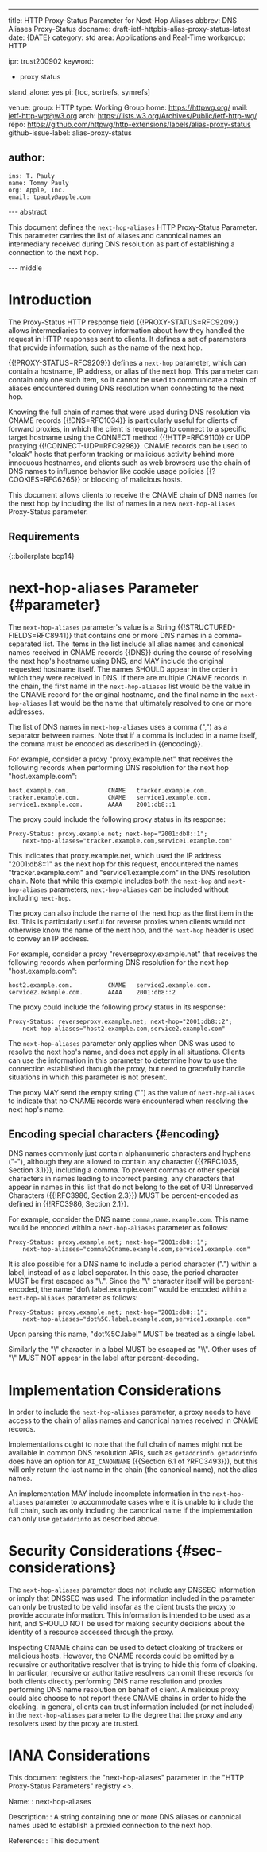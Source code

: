---
title: HTTP Proxy-Status Parameter for Next-Hop Aliases
abbrev: DNS Aliases Proxy-Status
docname: draft-ietf-httpbis-alias-proxy-status-latest
date: {DATE}
category: std
area: Applications and Real-Time
workgroup: HTTP

ipr: trust200902
keyword:
 - proxy status

stand_alone: yes
pi: [toc, sortrefs, symrefs]

venue:
  group: HTTP
  type: Working Group
  home: https://httpwg.org/
  mail: ietf-http-wg@w3.org
  arch: https://lists.w3.org/Archives/Public/ietf-http-wg/
  repo: https://github.com/httpwg/http-extensions/labels/alias-proxy-status
github-issue-label: alias-proxy-status

author:
 -
    ins: T. Pauly
    name: Tommy Pauly
    org: Apple, Inc.
    email: tpauly@apple.com

--- abstract

This document defines the `next-hop-aliases` HTTP Proxy-Status Parameter. This parameter carries
the list of aliases and canonical names an intermediary received during DNS resolution as part
of establishing a connection to the next hop.

--- middle

# Introduction

The Proxy-Status HTTP response field {{!PROXY-STATUS=RFC9209}} allows intermediaries to convey
information about how they handled the request in HTTP responses sent to clients.
It defines a set of parameters that provide information, such as the name of the next
hop.

{{!PROXY-STATUS=RFC9209}} defines a `next-hop` parameter, which can contain a hostname,
IP address, or alias of the next hop. This parameter can contain only one such item,
so it cannot be used to communicate a chain of aliases encountered during DNS resolution
when connecting to the next hop.

Knowing the full chain of names that were used during DNS resolution via CNAME records
{{!DNS=RFC1034}} is particularly useful for clients of forward proxies, in which the
client is requesting to connect to a specific target hostname using the CONNECT method
{{!HTTP=RFC9110}} or UDP proxying {{!CONNECT-UDP=RFC9298}}. CNAME records can be used to
"cloak" hosts that perform tracking or malicious activity behind more innocuous hostnames,
and clients such as web browsers use the chain of DNS names to influence behavior like cookie
usage policies {{?COOKIES=RFC6265}} or blocking of malicious hosts.

This document allows clients to receive the CNAME chain of DNS names for the next hop
by including the list of names in a new `next-hop-aliases` Proxy-Status parameter.

## Requirements

{::boilerplate bcp14}

# next-hop-aliases Parameter {#parameter}

The `next-hop-aliases` parameter's value is a String {{!STRUCTURED-FIELDS=RFC8941}} that contains
one or more DNS names in a comma-separated list. The items in the list include all alias names and
canonical names received in CNAME records {{DNS}} during the course of resolving the next hop's
hostname using DNS, and MAY include the original requested hostname itself. The names SHOULD
appear in the order in which they were received in DNS. If there are multiple CNAME records
in the chain, the first name in the `next-hop-aliases` list would be the value in the CNAME
record for the original hostname, and the final name in the `next-hop-aliases` list would
be the name that ultimately resolved to one or more addresses.

The list of DNS names in `next-hop-aliases` uses a comma (",") as a separator between names.
Note that if a comma is included in a name itself, the comma must be encoded as described in
{{encoding}}.

For example, consider a proxy "proxy.example.net" that receives the following records when
performing DNS resolution for the next hop "host.example.com":

~~~ dns-example
host.example.com.           CNAME   tracker.example.com.
tracker.example.com.        CNAME   service1.example.com.
service1.example.com.       AAAA    2001:db8::1
~~~

The proxy could include the following proxy status in its response:

~~~ http-message
Proxy-Status: proxy.example.net; next-hop="2001:db8::1";
    next-hop-aliases="tracker.example.com,service1.example.com"
~~~

This indicates that proxy.example.net, which used the IP address "2001:db8::1" as the next hop
for this request, encountered the names "tracker.example.com" and "service1.example.com"
in the DNS resolution chain. Note that while this example includes both the `next-hop` and
`next-hop-aliases` parameters, `next-hop-aliases` can be included without including `next-hop`.

The proxy can also include the name of the next hop as the first item in the list. This is
particularly useful for reverse proxies when clients would not otherwise know the name of the
next hop, and the `next-hop` header is used to convey an IP address.

For example, consider a proxy "reverseproxy.example.net" that receives the following records
when performing DNS resolution for the next hop "host.example.com":

~~~ dns-example
host2.example.com.          CNAME   service2.example.com.
service2.example.com.       AAAA    2001:db8::2
~~~

The proxy could include the following proxy status in its response:

~~~ http-message
Proxy-Status: reverseproxy.example.net; next-hop="2001:db8::2";
    next-hop-aliases="host2.example.com,service2.example.com"
~~~

The `next-hop-aliases` parameter only applies when DNS was used to resolve the next hop's name, and
does not apply in all situations. Clients can use the information in this parameter to determine
how to use the connection established through the proxy, but need to gracefully handle situations
in which this parameter is not present.

The proxy MAY send the empty string ("") as the value of `next-hop-aliases` to indicate that
no CNAME records were encountered when resolving the next hop's name.

## Encoding special characters {#encoding}

DNS names commonly just contain alphanumeric characters and hyphens ("-"), although they
are allowed to contain any character ({{?RFC1035, Section 3.1}}), including a comma. To
prevent commas or other special characters in names leading to incorrect parsing,
any characters that appear in names in this list that do not belong to the set of URI
Unreserved Characters ({{!RFC3986, Section 2.3}}) MUST be percent-encoded as
defined in {{!RFC3986, Section 2.1}}.

For example, consider the DNS name `comma,name.example.com`. This name would be encoded
within a `next-hop-aliases` parameter as follows:

~~~ http-message
Proxy-Status: proxy.example.net; next-hop="2001:db8::1";
    next-hop-aliases="comma%2Cname.example.com,service1.example.com"
~~~

It is also possible for a DNS name to include a period character (".") within a label,
instead of as a label separator. In this case, the period character MUST be first escaped
as "\\.". Since the "\\" character itself will be percent-encoded, the name
"dot\\.label.example.com" would be encoded within a `next-hop-aliases` parameter as follows:

~~~ http-message
Proxy-Status: proxy.example.net; next-hop="2001:db8::1";
    next-hop-aliases="dot%5C.label.example.com,service1.example.com"
~~~

Upon parsing this name, "dot%5C.label" MUST be treated as a single label.

Similarly the "\\" character in a label MUST be escaped as "\\\\".  Other uses of "\\" MUST NOT appear in the label after percent-decoding.

# Implementation Considerations

In order to include the `next-hop-aliases` parameter, a proxy needs to have access to the chain
of alias names and canonical names received in CNAME records.

Implementations ought to note that the full chain of names might not be available in common DNS
resolution APIs, such as `getaddrinfo`. `getaddrinfo` does have an option for `AI_CANONNAME`
({{Section 6.1 of ?RFC3493}}), but this will only return the last name in the chain
(the canonical name), not the alias names.

An implementation MAY include incomplete information in the `next-hop-aliases` parameter to accommodate cases where it is unable to include the full chain, such as only including the canonical name if the implementation can only use `getaddrinfo` as described above.

# Security Considerations {#sec-considerations}

The `next-hop-aliases` parameter does not include any DNSSEC information or imply that DNSSEC was used.
The information included in the parameter can only be trusted to be valid insofar as the client
trusts the proxy to provide accurate information. This information is intended to be used as
a hint, and SHOULD NOT be used for making security decisions about the identity of a resource accessed
through the proxy.

Inspecting CNAME chains can be used to detect cloaking of trackers or malicious hosts. However, the
CNAME records could be omitted by a recursive or authoritative resolver that is trying to hide this form of cloaking.
In particular, recursive or authoritative resolvers can omit these records for both clients directly performing DNS name
resolution and proxies performing DNS name resolution on behalf of client. A malicious proxy could
also choose to not report these CNAME chains in order to hide the cloaking. In general, clients can
trust information included (or not included) in the `next-hop-aliases` parameter to the degree
that the proxy and any resolvers used by the proxy are trusted.

# IANA Considerations

This document registers the "next-hop-aliases" parameter
in the "HTTP Proxy-Status Parameters" registry
<[](https://www.iana.org/assignments/http-proxy-status)>.

Name:
: next-hop-aliases

Description:
: A string containing one or more DNS aliases or canonical names used to establish a
proxied connection to the next hop.

Reference:
: This document
